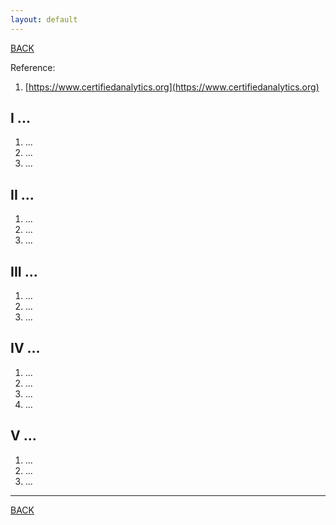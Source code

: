 ```yaml
---
layout: default
---
```


[BACK](./)

Reference:

1. [https://www.certifiedanalytics.org](https://www.certifiedanalytics.org)

## I ...

1. ...
1. ...
1. ...

## II ...

1. ...
1. ...
1. ...

## III ...

1. ...
1. ...
1. ...

## IV ...

1. ...
1. ...
1. ...
1. ...

## V ...

1. ...
1. ...
1. ...

* * *

[BACK](./)
